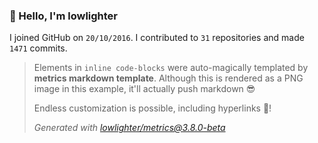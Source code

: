 ### 👋 Hello, I'm lowlighter

I joined GitHub on `20/10/2016`.
I contributed to `31` repositories and made `1471` commits.

> Elements in `inline code-blocks` were auto-magically templated by **metrics markdown template**.
> Although this is rendered as a PNG image in this example, it'll actually push markdown 😎
>
> Endless customization is possible, including hyperlinks 🎉!
>
> *Generated with [lowlighter/metrics@3.8.0-beta](https://github.com/lowlighter/metrics)*
